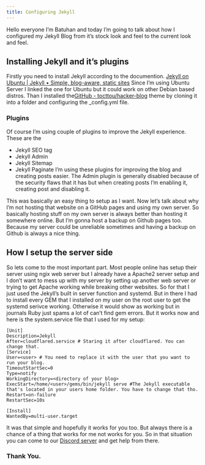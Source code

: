 ```yaml
---
title: Configuring Jekyll
---
```


Hello everyone I’m Batuhan and today I’m going to talk about how I configured my Jekyll Blog from it’s stock look and feel to the current look and feel.

## Installing Jekyll and it’s plugins
Firstly you need to install Jekyll according to the documention. [Jekyll on Ubuntu | Jekyll • Simple, blog-aware, static sites](https://jekyllrb.com/docs/installation/ubuntu/) Since I’m using Ubuntu Server I linked the one for Ubuntu but it could work on other Debian based distros. Than I installed the[GitHub - tocttou/hacker-blog](https://github.com/tocttou/hacker-blog) theme by cloning it into a folder and configuring the _config.yml file. 
### Plugins 
Of course I’m using couple of plugins to improve the Jekyll experience.
These are the 
* Jekyll SEO tag 
* Jekyll Admin
* Jekyll Sitemap
* Jekyll Paginate
I’m using these plugins for improving the blog and creating posts easier. The Admin plugin is generally disabled because of the security flaws that it has but when creating posts I’m enabling it, creating post and disabling it.

This was basically an easy thing to setup as I want. Now let’s talk about why I’m not hosting that website on a GitHub pages and using my own server.
So basically hosting stuff on my own server is always better than hosting it somewhere online. But I’m gonna host a backup on Github pages too. Because my server could be unreliable sometimes and having a backup on Github is always a nice thing.

## How I setup the server side
So lets come to the most important part. Most people online has setup their server using ngix web server but I already have a Apache2 server setup and I don’t want to mess up with my server by setting up another web server or trying to get Apache working while breaking other websites. So for that I just used the Jekyll’s built in server function and systemd. 
But in there I had to install every GEM that I installed on my user on the root user to get the systemd serivce working. Otherwise it would show as working but in journals Ruby just spams a lot of can’t find gem errors. But it works now and here is the system.service file that I used for my setup:
```
[Unit]
Description=Jekyll
After=cloudflared.service # Staring it after cloudflared. You can change that.
[Service]
User=<user> # You need to replace it with the user that you want to run your blog.
TimeoutStartSec=0
Type=notify
WorkingDirectory=<directory of your blog>
ExecStart=/home/<user>/gems/bin/jekyll serve #The Jekyll executable that's located in your users home folder. You have to change that tho.
Restart=on-failure
RestartSec=10s

[Install]
WantedBy=multi-user.target
```
It was that simple and hopefully it works for you too. But always there is a chance of a thing that works for me not works for you. So in that situation you can come to our [Discord server](https://discord.gg/jt5wXUKa) and get help from there. 

### Thank You.
